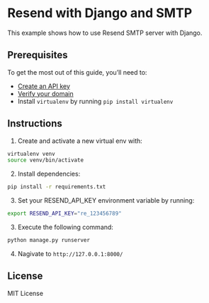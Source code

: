 # Resend with Django and SMTP

This example shows how to use Resend SMTP server with Django.

## Prerequisites

To get the most out of this guide, you’ll need to:

* [Create an API key](https://resend.com/api-keys)
* [Verify your domain](https://resend.com/domains)
* Install `virtualenv` by running `pip install virtualenv`

## Instructions

1. Create and activate a new virtual env with:

```sh
virtualenv venv
source venv/bin/activate
```

2. Install dependencies:

```sh
pip install -r requirements.txt
```

3. Set your RESEND_API_KEY environment variable by running:

```sh
export RESEND_API_KEY="re_123456789"
```

3. Execute the following command:

```sh
python manage.py runserver
```

4. Nagivate to `http://127.0.0.1:8000/`

## License

MIT License
